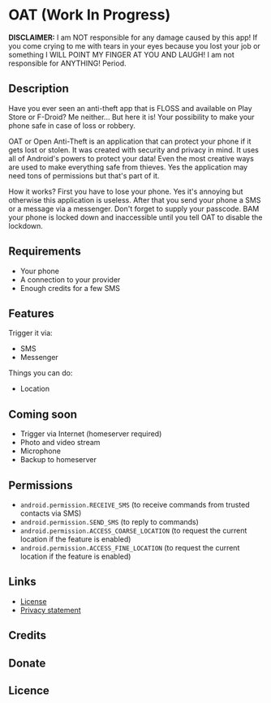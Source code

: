 # OAT (Work In Progress)
**DISCLAIMER:** I am NOT responsible for any damage caused by this app! If you come crying to me with tears in your eyes because you lost your job or something I WILL POINT MY FINGER AT YOU AND LAUGH! I am not responsible for ANYTHING! Period.

## Description
Have you ever seen an anti-theft app that is FLOSS and available on Play Store or F-Droid? Me neither... But here it is! Your possibility to make your phone safe in case of loss or robbery.

OAT or Open Anti-Theft is an application that can protect your phone if it gets lost or stolen. It was created with security and privacy in mind. It uses all of Android's powers to protect your data! Even the most creative ways are used to make everything safe from thieves. Yes the application may need tons of permissions but that's part of it. 

How it works? First you have to lose your phone. Yes it's annoying but otherwise this application is useless. After that you send your phone a SMS or a message via a messenger. Don't forget to supply your passcode. BAM your phone is locked down and inaccessible until you tell OAT to disable the lockdown.

## Requirements
- Your phone
- A connection to your provider
- Enough credits for a few SMS

## Features
Trigger it via:
 - SMS
 - Messenger
 
Things you can do:
 - Location

## Coming soon
 - Trigger via Internet (homeserver required)
 - Photo and video stream
 - Microphone
 - Backup to homeserver

## Permissions
- ```android.permission.RECEIVE_SMS``` (to receive commands from trusted contacts via SMS)
- ```android.permission.SEND_SMS``` (to reply to commands)
- ```android.permission.ACCESS_COARSE_LOCATION``` (to request the current location if the feature is enabled)
- ```android.permission.ACCESS_FINE_LOCATION``` (to request the current location if the feature is enabled)

## Links
 - [License](LICENSE)
 - [Privacy statement](Privacy.md)

## Credits

## Donate

## Licence
<!--stackedit_data:
eyJoaXN0b3J5IjpbNDE1MDA3OTQzLC0xODc2NzEwODMyLDEwOT
kzMDg1MDAsMTE1MDQ3NDI1OCwzODI2NjkwNV19
-->
